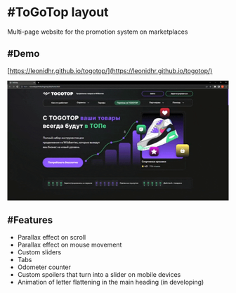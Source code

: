 # \#ToGoTop layout
Multi-page website for the promotion system on marketplaces

## \#Demo
[https://leonidhr.github.io/togotop/](https://leonidhr.github.io/togotop/)

<img src="img/preview.gif" width="726">

## \#Features
* Parallax effect on scroll
* Parallax effect on mouse movement
* Custom sliders
* Tabs
* Odometer counter
* Custom spoilers that turn into a slider on mobile devices
* Animation of letter flattening in the main heading (in developing)